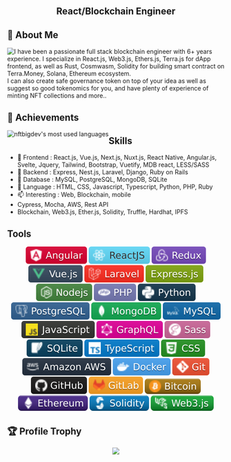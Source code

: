 <h2 align="center">React/Blockchain Engineer</h2>

## 🤵 About Me
<img align="left" src="https://github-readme-streak-stats.herokuapp.com?user=nftbigdev&theme=white" />
I have been a passionate full stack blockchain engineer with 6+ years experience. I specialize in React.js, Web3.js, Ethers.js, Terra.js for dApp frontend, as well as Rust, Cosmwasm, Solidity for building smart contract on Terra.Money, Solana, Ethereum ecosystem. <br>I can also create safe governance token on top of your idea as well as suggest so good tokenomics for you, and have plenty of experience of minting NFT collections and more..

## 🚀 Achievements
<img align="left" src="https://github-readme-stats.vercel.app/api/top-langs/?username=nftbigdev&theme=light&count_private=true&layout=compact" alt="nftbigdev's most used languages" />

## Skills

- 🌱 Frontend : React.js, Vue.js, Next.js, Nuxt.js, React Native, Angular.js, Svelte, Jquery, Tailwind, Bootstrap, Vuetify, MDB react, LESS/SASS
- 🔭 Backend : Express, Nest.js, Laravel, Django, Ruby on Rails
- 🧩 Database : MySQL, PostgreSQL, MongoDB, SQLite
- 💬 Language : HTML, CSS, Javascript, Typescript, Python, PHP, Ruby
- 📫 Interesting : Web, Blockchain, mobile
- Cypress, Mocha, AWS, Rest API
- Blockchain, Web3.js, Ether.js, Solidity, Truffle, Hardhat, IPFS

## Tools

<p align="center">
  <img src="https://github.com/redsky500/redsky500/blob/main/icons/angular.svg" />
  <img src="https://github.com/redsky500/redsky500/blob/main/icons/react.svg" />
  <img src="https://github.com/redsky500/redsky500/blob/main/icons/redux.svg" />
  <img src="https://github.com/redsky500/redsky500/blob/main/icons/vue.svg" />
  
  <img src="https://github.com/redsky500/redsky500/blob/main/icons/laravel.svg" />
  <img src="https://github.com/redsky500/redsky500/blob/main/icons/express.svg" />
  <img src="https://github.com/redsky500/redsky500/blob/main/icons/nodejs.svg" />
  
  <img src="https://github.com/redsky500/redsky500/blob/main/icons/php.svg" />
  <img src="https://github.com/redsky500/redsky500/blob/main/icons/python.svg" />
  
  <img src="https://github.com/redsky500/redsky500/blob/main/icons/postgresql.svg" />
  <img src="https://github.com/redsky500/redsky500/blob/main/icons/mongodb.svg" />
  <img src="https://github.com/redsky500/redsky500/blob/main/icons/mysqlsvg.svg" />
  
  <img src="https://github.com/redsky500/redsky500/blob/main/icons/javascript.svg" />
  <img src="https://github.com/redsky500/redsky500/blob/main/icons/graphql.svg" />
  <img src="https://github.com/redsky500/redsky500/blob/main/icons/sass.svg" />
  <img src="https://github.com/redsky500/redsky500/blob/main/icons/sqlite.svg" />
  <img src="https://github.com/redsky500/redsky500/blob/main/icons/typescript.svg" />
  <img src="https://github.com/redsky500/redsky500/blob/main/icons/css.svg" />
  <img src="https://github.com/redsky500/redsky500/blob/main/icons/aws.svg" />
  <img src="https://github.com/redsky500/redsky500/blob/main/icons/docker.svg" />
  <img src="https://github.com/redsky500/redsky500/blob/main/icons/git.svg" />
  <img src="https://github.com/redsky500/redsky500/blob/main/icons/github.svg" />
  <img src="https://github.com/redsky500/redsky500/blob/main/icons/gitlabsvg.svg" />
  
  <img src="https://github.com/redsky500/redsky500/blob/main/icons/bitcoin.svg" />
  <img src="https://github.com/redsky500/redsky500/blob/main/icons/ethereum.svg" />
  <img src="https://github.com/redsky500/redsky500/blob/main/icons/solidity.svg" />
  <img src="https://github.com/redsky500/redsky500/blob/main/icons/web3.svg" />
</p>

## 🏆 Profile Trophy

<p align="center">
  <a href="https://github.com/nftbigdev">
    <img src="https://github-profile-trophy.vercel.app/?username=nftbigdev&row=1&column=7&no-bg=true&margin-w=42"/>
  </a>
</p>

<!-- 
[![trophy](https://github-profile-trophy.vercel.app/?username=nftbigdev)](https://github.com/nftbigdev/github-profile-trophy)
  <img align="center" src="https://github-readme-stats.vercel.app/api/top-langs/?username=nftbigdev&theme=light&count_private=true&layout=compact" alt="nftbigdev's most used languages" />
![nftbigdev's Github Stats](https://github-readme-stats.vercel.app/api?username=nftbigdev&count_private=true&show_icons=true&theme=light)

<p align="center"> 
 <strong>
  Professional skills
  </strong>
</p>

<p align="center">
  <a href="">
    <img src="https://www.vectorlogo.zone/logos/consulio/consulio-ar21.svg" alt="consul" style="vertical-align:top; margin:4px;">
  </a>
  <a href="">
    <img src="https://www.vectorlogo.zone/logos/apache_kafka/apache_kafka-ar21.svg" alt="kafka" style="vertical-align:top; margin:4px;">
  </a>
  <a href="https://angular.io">
    <img src="https://www.vectorlogo.zone/logos/angular/angular-ar21.svg" alt="angular" style="vertical-align:top; margin:4px;">
  </a>
  <a href="">
    <img src="https://www.vectorlogo.zone/logos/typescriptlang/typescriptlang-ar21.svg" alt="typescript" style="vertical-align:top; margin:4px;">
  </a>
  <a href="https://dotnet.microsoft.com/">
    <img src="https://upload.wikimedia.org/wikipedia/commons/e/ee/.NET_Core_Logo.svg" height="60px" alt="dotnet" style="vertical-align:top; margin:4px;">
  </a>
  <a href="https://dotnet.microsoft.com/">
    <img src="https://www.vectorlogo.zone/logos/dotnet/dotnet-ar21.svg" alt="dotnet" style="vertical-align:top; margin:4px;">
  </a>
  <a href="https://hub.docker.com/">
    <img src="https://www.vectorlogo.zone/logos/docker/docker-ar21.svg" alt="docker" style="vertical-align:top; margin:4px">
  </a>
   <a href="https://azure.microsoft.com">
    <img src="https://www.vectorlogo.zone/logos/microsoft_azure/microsoft_azure-ar21.svg" alt="azure" style="vertical-align:top; margin:4px">
  </a>
  <a href="https://kubernetes.io">
    <img src="https://www.vectorlogo.zone/logos/kubernetes/kubernetes-ar21.svg" alt="kubernetes" style="vertical-align:top; margin:4px">
  </a>
  <a href="https://istio.io">
    <img src="https://www.vectorlogo.zone/logos/istioio/istioio-ar21.svg" alt="istio" style="vertical-align:top; margin:4px">
  </a>
  <a href="https://www.envoyproxy.io">
    <img src="https://www.vectorlogo.zone/logos/envoyproxyio/envoyproxyio-ar21.svg" alt="istio" style="vertical-align:top; margin:4px">
  </a>
   <a href="https://www.rabbitmq.com">
    <img src="https://www.vectorlogo.zone/logos/rabbitmq/rabbitmq-ar21.svg" alt="rabbitmq" style="vertical-align:top; margin:4px">
  </a>
</p>
<br/>

